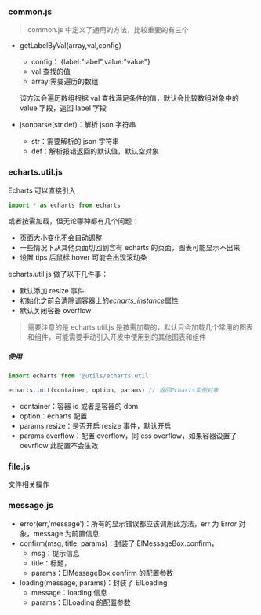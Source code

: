 ### common.js

> common.js 中定义了通用的方法，比较重要的有三个

- getLabelByVal(array,val,config)

  - config： \{label:"label",value:"value"\}
  - val:查找的值
  - array:需要遍历的数组

  该方法会遍历数组根据 val 查找满足条件的值，默认会比较数组对象中的 value 字段，返回 label 字段

- jsonparse(str,def)：解析 json 字符串

  - str：需要解析的 json 字符串
  - def：解析报错返回的默认值，默认空对象

### echarts.util.js

Echarts 可以直接引入

```js
import * as echarts from echarts
```

或者按需加载，但无论哪种都有几个问题：

- 页面大小变化不会自动调整
- 一些情况下从其他页面切回到含有 echarts 的页面，图表可能显示不出来
- 设置 tips 后鼠标 hover 可能会出现滚动条

echarts.util.js 做了以下几件事：

- 默认添加 resize 事件
- 初始化之前会清除调容器上的*echarts_instance*属性
- 默认关闭容器 overflow

> 需要注意的是 echarts.util.js 是按需加载的，默认只会加载几个常用的图表和组件，可能需要手动引入开发中使用到的其他图表和组件

##### 使用

```js
import echarts from '@utils/echarts.util'

echarts.init(container, option, params) // 返回Echarts实例对象
```

- container：容器 id 或者是容器的 dom
- option：echarts 配置
- params.resize：是否开启 resize 事件，默认开启
- params.overflow：配置 overflow，同 css overflow，如果容器设置了 oevrflow 此配置不会生效

### file.js

文件相关操作

### message.js

- error(err,'message')：所有的显示错误都应该调用此方法，err 为 Error 对象，message 为前置信息
- confirm(msg, title, params)：封装了 ElMessageBox.confirm，
  - msg：提示信息
  - title：标题，
  - params：ElMessageBox.confirm 的配置参数
- loading(message, params)：封装了 ElLoading
  - message：loading 信息
  - params：ElLoading 的配置参数

```

```

